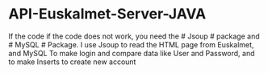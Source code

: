 # API-Euskalmet-Server-JAVA

If the code if the code does not work, you need the # Jsoup # package and # MySQL # Package.
I use Jsoup to read the HTML page from Euskalmet, and MySQL To make login and compare data like User and Password, and to make Inserts to create new account 
